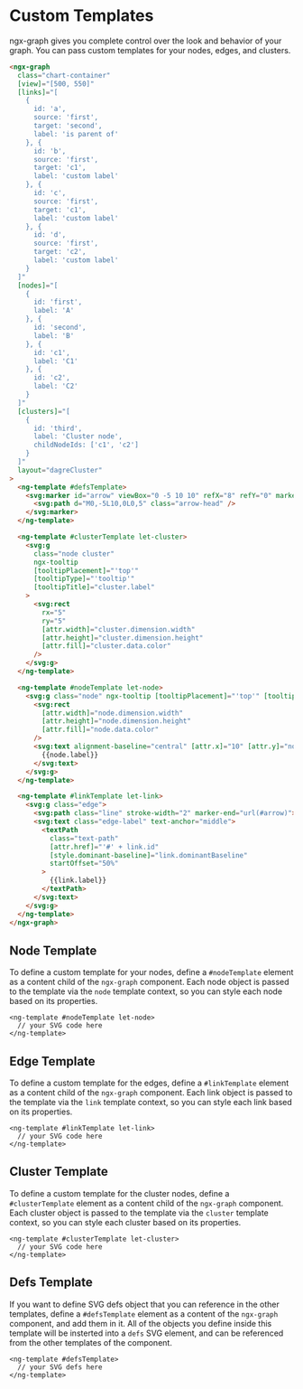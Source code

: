 # Custom Templates

ngx-graph gives you complete control over the look and behavior of your graph. You can pass custom templates for your nodes, edges, and clusters.

```html { playground }
<ngx-graph
  class="chart-container"
  [view]="[500, 550]"
  [links]="[
    {
      id: 'a',
      source: 'first',
      target: 'second',
      label: 'is parent of'
    }, {
      id: 'b',
      source: 'first',
      target: 'c1',
      label: 'custom label'
    }, {
      id: 'c',
      source: 'first',
      target: 'c1',
      label: 'custom label'
    }, {
      id: 'd',
      source: 'first',
      target: 'c2',
      label: 'custom label'
    }
  ]"
  [nodes]="[
    {
      id: 'first',
      label: 'A'
    }, {
      id: 'second',
      label: 'B'
    }, {
      id: 'c1',
      label: 'C1'
    }, {
      id: 'c2',
      label: 'C2'
    }
  ]"
  [clusters]="[
    {
      id: 'third',
      label: 'Cluster node',
      childNodeIds: ['c1', 'c2']
    }
  ]"
  layout="dagreCluster"
>
  <ng-template #defsTemplate>
    <svg:marker id="arrow" viewBox="0 -5 10 10" refX="8" refY="0" markerWidth="4" markerHeight="4" orient="auto">
      <svg:path d="M0,-5L10,0L0,5" class="arrow-head" />
    </svg:marker>
  </ng-template>

  <ng-template #clusterTemplate let-cluster>
    <svg:g
      class="node cluster"
      ngx-tooltip
      [tooltipPlacement]="'top'"
      [tooltipType]="'tooltip'"
      [tooltipTitle]="cluster.label"
    >
      <svg:rect
        rx="5"
        ry="5"
        [attr.width]="cluster.dimension.width"
        [attr.height]="cluster.dimension.height"
        [attr.fill]="cluster.data.color"
      />
    </svg:g>
  </ng-template>

  <ng-template #nodeTemplate let-node>
    <svg:g class="node" ngx-tooltip [tooltipPlacement]="'top'" [tooltipType]="'tooltip'" [tooltipTitle]="node.label">
      <svg:rect
        [attr.width]="node.dimension.width"
        [attr.height]="node.dimension.height"
        [attr.fill]="node.data.color"
      />
      <svg:text alignment-baseline="central" [attr.x]="10" [attr.y]="node.dimension.height / 2">
        {{node.label}}
      </svg:text>
    </svg:g>
  </ng-template>

  <ng-template #linkTemplate let-link>
    <svg:g class="edge">
      <svg:path class="line" stroke-width="2" marker-end="url(#arrow)"></svg:path>
      <svg:text class="edge-label" text-anchor="middle">
        <textPath
          class="text-path"
          [attr.href]="'#' + link.id"
          [style.dominant-baseline]="link.dominantBaseline"
          startOffset="50%"
        >
          {{link.label}}
        </textPath>
      </svg:text>
    </svg:g>
  </ng-template>
</ngx-graph>
```

## Node Template

To define a custom template for your nodes, define a `#nodeTemplate` element as a content child of the `ngx-graph` component. Each node object is passed to the template via the `node` template context, so you can style each node based on its properties.

```
<ng-template #nodeTemplate let-node>
  // your SVG code here
</ng-template>
```

## Edge Template

To define a custom template for the edges, define a `#linkTemplate` element as a content child of the `ngx-graph` component. Each link object is passed to the template via the `link` template context, so you can style each link based on its properties.

```
<ng-template #linkTemplate let-link>
  // your SVG code here
</ng-template>
```

## Cluster Template

To define a custom template for the cluster nodes, define a `#clusterTemplate` element as a content child of the `ngx-graph` component. Each cluster object is passed to the template via the `cluster` template context, so you can style each cluster based on its properties.

```
<ng-template #clusterTemplate let-cluster>
  // your SVG code here
</ng-template>
```

## Defs Template

If you want to define SVG defs object that you can reference in the other templates, define a `#defsTemplate` element as a content of the `ngx-graph` component, and add them in it. All of the objects you define inside this template will be insterted into a `defs` SVG element, and can be referenced from the other templates of the component.

```
<ng-template #defsTemplate>
  // your SVG defs here
</ng-template>
```
